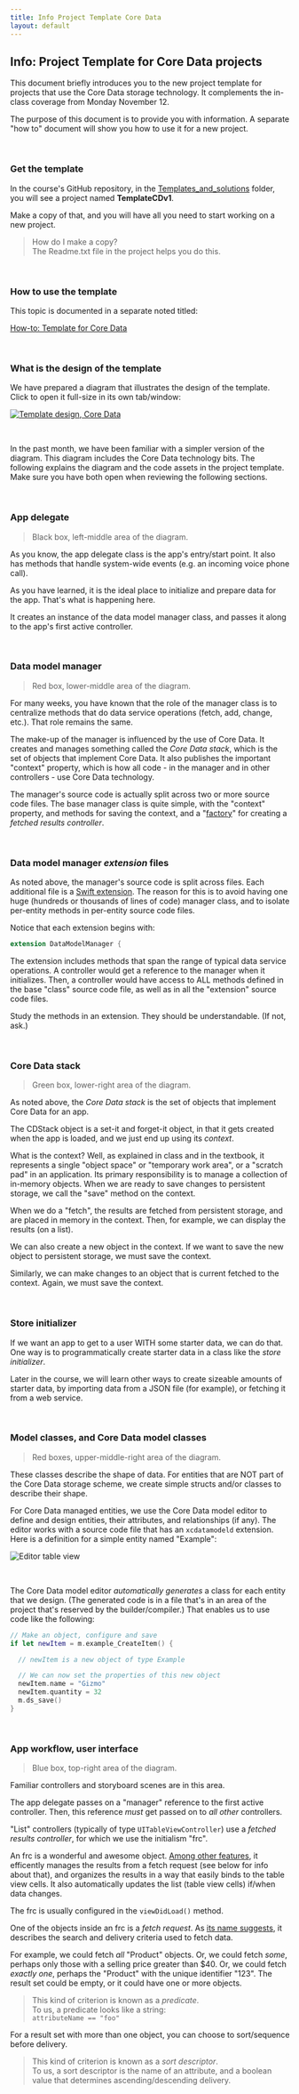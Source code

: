 ```yaml
---
title: Info Project Template Core Data
layout: default
---
```


## Info: Project Template for Core Data projects

This document briefly introduces you to the new project template for projects that use the Core Data storage technology. It complements the in-class coverage from Monday November 12. 

The purpose of this document is to provide you with information. A separate "how to" document will show you how to use it for a new project. 

<br>

### Get the template

In the course's GitHub repository, in the [Templates_and_solutions](https://github.com/dps923/fall2018/tree/master/Templates_and_solutions) folder, 
you will see a project named **TemplateCDv1**.

Make a copy of that, and you will have all you need to start working on a new project.

> How do I make a copy?  
> The Readme.txt file in the project helps you do this.

<br>

### How to use the template

This topic is documented in a separate noted titled: 

[How-to: Template for Core Data](how-to-core-data-template)

<br>

### What is the design of the template

We have prepared a diagram that illustrates the design of the template. Click to open it full-size in its own tab/window:

<a href="/media/iOSAppObjectsWithCoreData2018v1.png" target="_blank"><img src="/media/iOSAppObjectsWithCoreData2018v1.png" alt="Template design, Core Data"></a>

<br>

In the past month, we have been familiar with a simpler version of the diagram. This diagram includes the Core Data technology bits. The following explains the diagram and the code assets in the project template. Make sure you have both open when reviewing the following sections. 

<br>

### App delegate

> Black box, left-middle area of the diagram. 

As you know, the app delegate class is the app's entry/start point. It also has methods that handle system-wide events (e.g. an incoming voice phone call). 

As you have learned, it is the ideal place to initialize and prepare data for the app. That's what is happening here. 

It creates an instance of the data model manager class, and passes it along to the app's first active controller. 

<br>

### Data model manager 

> Red box, lower-middle area of the diagram. 

For many weeks, you have known that the role of the manager class is to centralize methods that do data service operations (fetch, add, change, etc.). That role remains the same. 

The make-up of the manager is influenced by the use of Core Data. It creates and manages something called the *Core Data stack*, which is the set of objects that implement Core Data. It also publishes the important "context" property, which is how all code - in the manager and in other controllers - use Core Data technology.

The manager's source code is actually split across two or more source code files. The base manager class is quite simple, with the "context" property, and methods for saving the context, and a "[factory](https://en.wikipedia.org/wiki/Factory_(object-oriented_programming))" for creating a *fetched results controller*. 

<br>

### Data model manager *extension* files 

As noted above, the manager's source code is split across files. Each additional file is a [Swift extension](https://docs.swift.org/swift-book/LanguageGuide/Extensions.html). The reason for this is to avoid having one huge (hundreds or thousands of lines of code) manager class, and to isolate per-entity methods in per-entity source code files. 

Notice that each extension begins with:

```swift
extension DataModelManager {
```

The extension includes methods that span the range of typical data service operations. A controller would get a reference to the manager when it initializes. Then, a controller would have access to ALL methods defined in the base "class" source code file, as well as in all the "extension" source code files. 

Study the methods in an extension. They should be understandable. (If not, ask.)

<br>

### Core Data stack

> Green box, lower-right area of the diagram. 

As noted above, the *Core Data stack* is the set of objects that implement Core Data for an app. 

The CDStack object is a set-it and forget-it object, in that it gets created when the app is loaded, and we just end up using its *context*. 

What is the context? Well, as explained in class and in the textbook, it represents a single "object space" or "temporary work area", or a "scratch pad" in an application. Its primary responsibility is to manage a collection of in-memory objects. When we are ready to save changes to persistent storage, we call the "save" method on the context. 

When we do a "fetch", the results are fetched from persistent storage, and are placed in memory in the context. Then, for example, we can display the results (on a list).  

We can also create a new object in the context. If we want to save the new object to persistent storage, we must save the context. 

Similarly, we can make changes to an object that is current fetched to the context. Again, we must save the context. 

<br>

### Store initializer

If we want an app to get to a user WITH some starter data, we can do that. One way is to programmatically create starter data in a class like the *store initializer*. 

Later in the course, we will learn other ways to create sizeable amounts of starter data, by importing data from a JSON file (for example), or fetching it from a web service. 

<br>

### Model classes, and Core Data model classes

> Red boxes, upper-middle-right area of the diagram. 

These classes describe the shape of data. For entities that are NOT part of the Core Data storage scheme, we create simple structs and/or classes to describe their shape. 

For Core Data managed entities, we use the Core Data model editor to define and design entities, their attributes, and relationships (if any). The editor works with a source code file that has an `xcdatamodeld` extension. Here is a definition for a simple entity named "Example":

![Editor table view](images/cd-model-editor-example-entity.png)

<br>

The Core Data model editor *automatically generates* a class for each entity that we design. (The generated code is in a file that's in an area of the project that's reserved by the builder/compiler.) That enables us to use code like the following:

```swift
// Make an object, configure and save
if let newItem = m.example_CreateItem() {

  // newItem is a new object of type Example

  // We can now set the properties of this new object
  newItem.name = "Gizmo"
  newItem.quantity = 32
  m.ds_save()
}
```

<br>

### App workflow, user interface

> Blue box, top-right area of the diagram. 

Familiar controllers and storyboard scenes are in this area. 

The app delegate passes on a "manager" reference to the first active controller. Then, this reference *must* get passed on to *all other* controllers. 

"List" controllers (typically of type `UITableViewController`) use a *fetched results controller*, for which we use the initialism "frc". 

An frc is a wonderful and awesome object. [Among other features](https://developer.apple.com/documentation/coredata/nsfetchedresultscontroller), it efficently manages the results from a fetch request (see below for info about that), and organizes the results in a way that easily binds to the table view cells. It also automatically updates the list (table view cells) if/when data changes. 

The frc is usually configured in the `viewDidLoad()` method. 

One of the objects inside an frc is a *fetch request*. As [its name suggests](https://developer.apple.com/documentation/coredata/nsfetchrequest), it describes the search and delivery criteria used to fetch data. 

For example, we could fetch *all* "Product" objects. Or, we could fetch *some*, perhaps only those with a selling price greater than $40. Or, we could fetch *exactly one*, perhaps the "Product" with the unique identifier "123". The result set could be empty, or it could have one or more objects. 

> This kind of criterion is known as a *predicate*.  
> To us, a predicate looks like a string:  
> `attributeName == "foo"` 

For a result set with more than one object, you can choose to sort/sequence before delivery. 

> This kind of criterion is known as a *sort descriptor*.  
> To us, a sort descriptor is the name of an attribute, and a boolean value that determines ascending/descending delivery.  

<br>
